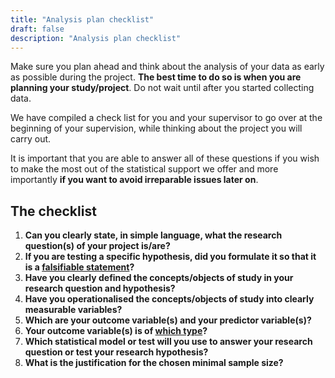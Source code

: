 ```yaml
---
title: "Analysis plan checklist"
draft: false
description: "Analysis plan checklist"
---
```


Make sure you plan ahead and think about the analysis of your data as early as possible during the project.
**The best time to do so is when you are planning your study/project**. Do not wait until after you started collecting data.

We have compiled a check list for you and your supervisor to go over at the beginning of your supervision, while thinking about the project you will carry out.

It is important that you are able to answer all of these questions if you wish to make the most out of the statistical support we offer and more importantly **if you want to avoid irreparable issues later on**.

## The checklist

1. **Can you clearly state, in simple language, what the research question(s) of your project is/are?**
1. **If you are testing a specific hypothesis, did you formulate it so that it is a [falsifiable statement](falsifiable/)?**
1. **Have you clearly defined the concepts/objects of study in your research question and hypothesis?**
1. **Have you operationalised the concepts/objects of study into clearly measurable variables?**
1. **Which are your outcome variable(s) and your predictor variable(s)?**
1. **Your outcome variable(s) is of [which type](variable-type/)?**
1. **Which statistical model or test will you use to answer your research question or test your research hypothesis?**
1. **What is the justification for the chosen minimal sample size?**

